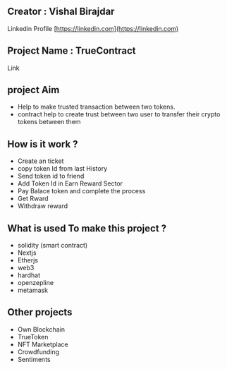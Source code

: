 ## Creator : Vishal Birajdar
Linkedin  Profile [https://linkedin.com](https://linkedin.com)

## Project Name : TrueContract
Link 

## project Aim

- Help to make trusted transaction between two tokens.
- contract help to create trust between two user to transfer their crypto tokens between them

## How is it work ?
- Create an ticket
- copy token Id from last History
- Send token id to friend
- Add Token Id in Earn Reward Sector
- Pay Balace token and complete the process
- Get Rward
- Withdraw reward  

## What is used To make this project ? 
- solidity (smart contract)
- Nextjs
- Etherjs
- web3
- hardhat
- openzepline
- metamask


## Other projects
- Own Blockchain
- TrueToken
- NFT Marketplace
- Crowdfunding
- Sentiments
